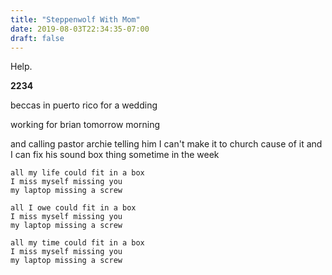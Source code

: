 ```yaml
---
title: "Steppenwolf With Mom"
date: 2019-08-03T22:34:35-07:00
draft: false
---
```


Help.

<!--more-->

**2234**

beccas in puerto rico for a wedding

working for brian tomorrow morning

and calling pastor archie telling him I can't make it to church cause of it and I can fix his sound box thing sometime in the week

```
all my life could fit in a box
I miss myself missing you
my laptop missing a screw

all I owe could fit in a box
I miss myself missing you
my laptop missing a screw

all my time could fit in a box
I miss myself missing you
my laptop missing a screw
```
